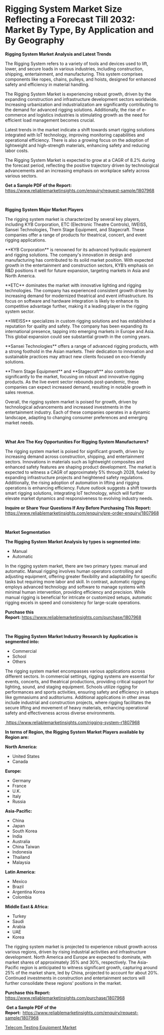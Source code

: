 <p><h1>Rigging System Market Size Reflecting a Forecast Till 2032: Market By Type, By Application and By Geography</h1></p><p><strong>Rigging System Market Analysis and Latest Trends</strong></p>
<p><p>The Rigging System refers to a variety of tools and devices used to lift, lower, and secure loads in various industries, including construction, shipping, entertainment, and manufacturing. This system comprises components like ropes, chains, pulleys, and hoists, designed for enhanced safety and efficiency in material handling. </p><p>The Rigging System Market is experiencing robust growth, driven by the expanding construction and infrastructure development sectors worldwide. Increasing urbanization and industrialization are significantly contributing to the demand for advanced rigging solutions. Additionally, the rise of e-commerce and logistics industries is stimulating growth as the need for efficient load management becomes crucial.</p><p>Latest trends in the market indicate a shift towards smart rigging solutions integrated with IoT technology, improving monitoring capabilities and operational efficiency. There is also a growing focus on the adoption of lightweight and high-strength materials, enhancing safety and reducing labor costs. </p><p>The Rigging System Market is expected to grow at a CAGR of 8.2% during the forecast period, reflecting the positive trajectory driven by technological advancements and an increasing emphasis on workplace safety across various sectors.</p></p>
<p><strong>Get a Sample PDF of the Report:&nbsp;</strong> <a href="https://www.reliablemarketinsights.com/enquiry/request-sample/1807968?utm_campaign=2593&utm_medium=2&utm_source=Github&utm_content=ia&utm_term=10042025&utm_id=rigging-system">https://www.reliablemarketinsights.com/enquiry/request-sample/1807968</a></p>
<p>&nbsp;</p>
<p><strong>Rigging System Major Market Players</strong></p>
<p><p>The rigging system market is characterized by several key players, including KYB Corporation, ETC (Electronic Theatre Controls), IWEISS, Sansei Technologies, Thern Stage Equipment, and Stagecraft. These companies offer a range of products for theatrical, concert, and event rigging applications.</p><p>**KYB Corporation** is renowned for its advanced hydraulic equipment and rigging solutions. The company's innovation in design and manufacturing has contributed to its solid market position. With expected growth in the entertainment and construction sectors, KYB’s emphasis on R&D positions it well for future expansion, targeting markets in Asia and North America.</p><p>**ETC** dominates the market with innovative lighting and rigging technologies. The company has experienced consistent growth driven by increasing demand for modernized theatrical and event infrastructure. Its focus on software and hardware integration is likely to enhance its competitive advantage further, making it a leading player in the rigging system sector.</p><p>**IWEISS** specializes in custom rigging solutions and has established a reputation for quality and safety. The company has been expanding its international presence, tapping into emerging markets in Europe and Asia. This global expansion could see substantial growth in the coming years.</p><p>**Sansei Technologies** offers a range of advanced rigging products, with a strong foothold in the Asian markets. Their dedication to innovation and sustainable practices may attract new clients focused on eco-friendly solutions. </p><p>**Thern Stage Equipment** and **Stagecraft** also contribute significantly to the market, focusing on robust and innovative rigging products. As the live event sector rebounds post-pandemic, these companies can expect increased demand, resulting in notable growth in sales revenue.</p><p>Overall, the rigging system market is poised for growth, driven by technological advancements and increased investments in the entertainment industry. Each of these companies operates in a dynamic landscape, adapting to changing consumer preferences and emerging market needs.</p></p>
<p>&nbsp;</p>
<p><strong>What Are The Key Opportunities For Rigging System Manufacturers?</strong></p>
<p><p>The rigging system market is poised for significant growth, driven by increasing demand across construction, shipping, and entertainment sectors. Innovations in materials such as lightweight composites and enhanced safety features are shaping product development. The market is expected to witness a CAGR of approximately 5% through 2028, fueled by expanding infrastructure projects and heightened safety regulations. Additionally, the rising adoption of automation in lifting and rigging operations is enhancing efficiency. Future outlook suggests a shift towards smart rigging solutions, integrating IoT technology, which will further elevate market dynamics and responsiveness to evolving industry needs.</p></p>
<p><strong>Inquire or Share Your Questions If Any Before Purchasing This Report:</strong> <a href="https://www.reliablemarketinsights.com/enquiry/pre-order-enquiry/1807968?utm_campaign=2593&utm_medium=2&utm_source=Github&utm_content=ia&utm_term=10042025&utm_id=rigging-system">https://www.reliablemarketinsights.com/enquiry/pre-order-enquiry/1807968</a></p>
<p>&nbsp;</p>
<p><strong>Market Segmentation</strong></p>
<p><strong>The Rigging System Market Analysis by types is segmented into:</strong></p>
<p><ul><li>Manual</li><li>Automatic</li></ul></p>
<p><p>In the rigging system market, there are two primary types: manual and automatic. Manual rigging involves human operators controlling and adjusting equipment, offering greater flexibility and adaptability for specific tasks but requiring more labor and skill. In contrast, automatic rigging employs advanced technology and software to manage systems with minimal human intervention, providing efficiency and precision. While manual rigging is beneficial for intricate or customized setups, automatic rigging excels in speed and consistency for large-scale operations.</p></p>
<p><strong>Purchase this Report:&nbsp;</strong><a href="https://www.reliablemarketinsights.com/purchase/1807968?utm_campaign=2593&utm_medium=2&utm_source=Github&utm_content=ia&utm_term=10042025&utm_id=rigging-system">https://www.reliablemarketinsights.com/purchase/1807968</a></p>
<p>&nbsp;</p>
<p><strong>The Rigging System Market Industry Research by Application is segmented into:</strong></p>
<p><ul><li>Commercial</li><li>School</li><li>Others</li></ul></p>
<p><p>The rigging system market encompasses various applications across different sectors. In commercial settings, rigging systems are essential for events, concerts, and theatrical productions, providing critical support for lighting, sound, and staging equipment. Schools utilize rigging for performances and sports activities, ensuring safety and efficiency in setups like gymnasiums and auditoriums. Additional applications in other areas include industrial and construction projects, where rigging facilitates the secure lifting and movement of heavy materials, enhancing operational safety and effectiveness across diverse environments.</p></p>
<p><a href="https://www.reliablemarketinsights.com/rigging-system-r1807968?utm_campaign=2593&utm_medium=2&utm_source=Github&utm_content=ia&utm_term=10042025&utm_id=rigging-system">&nbsp;https://www.reliablemarketinsights.com/rigging-system-r1807968</a></p>
<p><strong>In terms of Region, the Rigging System Market Players available by Region are:</strong></p>
<p>
    <p> <strong> North America: </strong>
        <ul>
            <li>United States</li>
            <li>Canada</li>
        </ul>
        </p> 
    <p> <strong> Europe: </strong>
        <ul>
            <li>Germany</li>
            <li>France</li>
            <li>U.K.</li>
            <li>Italy</li>
            <li>Russia</li>
        </ul>
        </p> 
    <p> <strong> Asia-Pacific: </strong>
        <ul>
            <li>China</li>
            <li>Japan</li>
            <li>South Korea</li>
            <li>India</li>
            <li>Australia</li>
            <li>China Taiwan</li>
            <li>Indonesia</li>
            <li>Thailand</li>
            <li>Malaysia</li>
        </ul>
        </p> 
    <p> <strong> Latin America: </strong>
        <ul>
            <li>Mexico</li>
            <li>Brazil</li>
            <li>Argentina Korea</li>
            <li>Colombia</li>
        </ul>
        </p> 
    <p> <strong> Middle East & Africa: </strong>
        <ul>
            <li>Turkey</li>
            <li>Saudi</li>
            <li>Arabia</li>
            <li>UAE</li>
            <li>Korea</li>
        </ul>
    </p>
    </p>
<p><p>The rigging system market is projected to experience robust growth across various regions, driven by rising industrial activities and infrastructure development. North America and Europe are expected to dominate, with market shares of approximately 35% and 30%, respectively. The Asia-Pacific region is anticipated to witness significant growth, capturing around 25% of the market share, led by China, projected to account for about 20%. Continued investments in construction and entertainment sectors will further consolidate these regions' positions in the market.</p></p>
<p><strong>Purchase this Report: </strong><a href="https://www.reliablemarketinsights.com/purchase/1807968?utm_campaign=2593&utm_medium=2&utm_source=Github&utm_content=ia&utm_term=10042025&utm_id=rigging-system">https://www.reliablemarketinsights.com/purchase/1807968</a></p>
<p>&nbsp;<strong>Get a Sample PDF of the Report:&nbsp;&nbsp;</strong><a href="https://www.reliablemarketinsights.com/enquiry/request-sample/1807968?utm_campaign=2593&utm_medium=2&utm_source=Github&utm_content=ia&utm_term=10042025&utm_id=rigging-system">https://www.reliablemarketinsights.com/enquiry/request-sample/1807968</a></p>
<p><strong></strong></p>
<p><p><a href="https://github.com/dovbusmrking/Market-Research-Report-List-1/blob/main/telecom-testing-equipment-market.md?utm_campaign=2593&utm_medium=2&utm_source=Github&utm_content=ia&utm_term=10042025&utm_id=rigging-system">Telecom Testing Equipment Market</a></p></p>